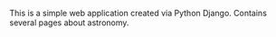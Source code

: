 This is a simple web application created via Python Django. Contains several pages about astronomy.
